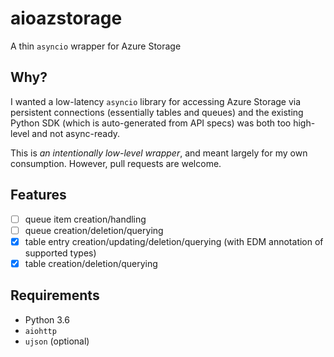 # aioazstorage

A thin `asyncio` wrapper for Azure Storage

## Why?

I wanted a low-latency `asyncio` library for accessing Azure Storage via persistent connections (essentially tables and queues) and the existing Python SDK (which is auto-generated from API specs) was both too high-level and not async-ready.

This is _an intentionally low-level wrapper_, and meant largely for my own consumption. However, pull requests are welcome.

## Features

* [ ] queue item creation/handling
* [ ] queue creation/deletion/querying
* [x] table entry creation/updating/deletion/querying (with EDM annotation of supported types)
* [x] table creation/deletion/querying

## Requirements

* Python 3.6
* `aiohttp`
* `ujson` (optional)